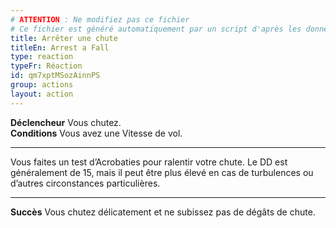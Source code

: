 ```yaml
---
# ATTENTION : Ne modifiez pas ce fichier
# Ce fichier est généré automatiquement par un script d'après les données du module Foundry VTT officiel et de sa traduction
title: Arrêter une chute
titleEn: Arrest a Fall
type: reaction
typeFr: Réaction
id: qm7xptMSozAinnPS
group: actions
layout: action
---
```

<p><strong>Déclencheur</strong> Vous chutez.<br><strong>Conditions</strong> Vous avez une Vitesse de vol.</p><hr><p>Vous faites un test d’Acrobaties pour ralentir votre chute. Le DD est généralement de 15, mais il peut être plus élevé en cas de turbulences ou d’autres circonstances particulières.</p><hr><p><strong>Succès</strong> Vous chutez délicatement et ne subissez pas de dégâts de chute.&nbsp;</p>
